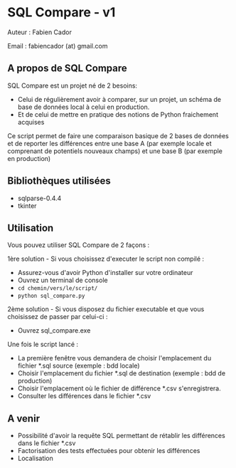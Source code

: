 SQL Compare - v1
=====

Auteur : Fabien Cador

Email : fabiencador  (at)  gmail.com

A propos de SQL Compare
-----

SQL Compare est un projet né de 2 besoins:

* Celui de régulièrement avoir à comparer, sur un projet, un schéma de base de données local à celui en production.
* Et de celui de mettre en pratique des notions de Python fraichement acquises

Ce script permet de faire une comparaison basique de 2 bases de données et de reporter les différences entre une base A (par exemple locale et comprenant de potentiels nouveaux champs) et une base B (par exemple en production)

Bibliothèques utilisées
-----

* sqlparse-0.4.4
* tkinter

Utilisation
-----

Vous pouvez utiliser SQL Compare de 2 façons :

1ère solution - Si vous choisissez d'executer le script non compilé :

* Assurez-vous d'avoir Python d'installer sur votre ordinateur
* Ouvrez un terminal de console
* `cd chemin/vers/le/script/`
* `python sql_compare.py`

2ème solution - Si vous disposez du fichier executable et que vous choisissez de passer par celui-ci :

* Ouvrez sql_compare.exe

Une fois le script lancé :

* La première fenêtre vous demandera de choisir l'emplacement du fichier *.sql source (exemple : bdd locale)
* Choisir l'emplacement du fichier *.sql de destination (exemple : bdd de production)
* Choisir l'emplacement où le fichier de différence *.csv s'enregistrera.
* Consulter les différences dans le fichier *.csv

A venir
-----

* Possibilité d'avoir la requête SQL permettant de rétablir les différences dans le fichier *.csv
* Factorisation des tests effectuées pour obtenir les différences
* Localisation
